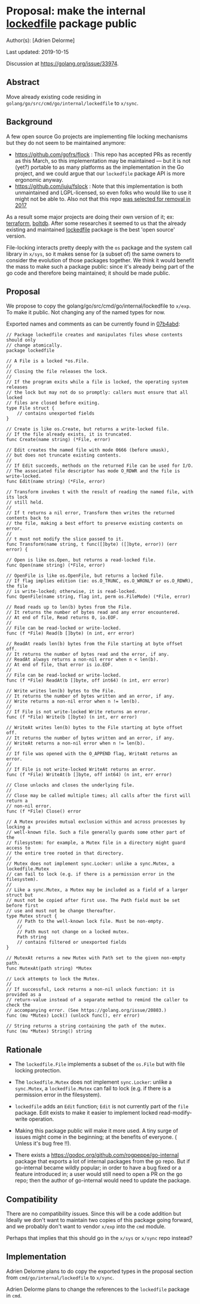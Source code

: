 # Proposal: make the internal [lockedfile](https://godoc.org/github.com/golang/go/src/cmd/go/internal/lockedfile/) package public

Author(s): [Adrien Delorme]

Last updated: 2019-10-15

Discussion at https://golang.org/issue/33974.

## Abstract

Move already existing code residing in
`golang/go/src/cmd/go/internal/lockedfile` to `x/sync`.

## Background

A few open source Go projects are implementing file locking mechanisms but they
do not seem to be maintained anymore:
* https://github.com/gofrs/flock : This repo has accepted PRs as recently as
   this March, so this implementation may be maintained — but it is not (yet?)
   portable to as many platforms as the implementation in the Go project, and
   we could argue that our `lockedfile` package API is more ergonomic anyway.
* https://github.com/juju/fslock : Note that this implementation is both
   unmaintained and LGPL-licensed, so even folks who would like to use it might
   not be able to. Also not that this repo [was selected for removal in
   2017](https://github.com/juju/fslock/issues/4) 


As a result some major projects are doing
their own version of it; ex:
[terraform](https://github.com/hashicorp/terraform/blob/1ff9a540202b8c36e33db950374bbb4495737d8f/states/statemgr/filesystem_lock_unix.go),
[boltdb](https://github.com/boltdb/bolt/search?q=flock&unscoped_q=flock). After
some researches it seemed to us that the already existing and maintained
[lockedfile](https://godoc.org/github.com/golang/go/src/cmd/go/internal/lockedfile/)
package is the best 'open source' version.

File-locking interacts pretty deeply with the `os` package and the system call
library in `x/sys`, so it makes sense for (a subset of) the same owners to
consider the evolution of those packages together.
We think it would benefit the mass to make such a package public: since it's
already being part of the go code and therefore being maintained; it should be
made public.

## Proposal

We propose to copy the golang/go/src/cmd/go/internal/lockedfile to `x/exp`. To
make it public. Not changing any of the named types for now.

Exported names and comments as can be currently found in
[07b4abd](https://github.com/golang/go/tree/07b4abd62e450f19c47266b3a526df49c01ba425/src/cmd/go/internal/lockedfile):

```
// Package lockedfile creates and manipulates files whose contents should only
// change atomically.
package lockedfile

// A File is a locked *os.File.
//
// Closing the file releases the lock.
//
// If the program exits while a file is locked, the operating system releases
// the lock but may not do so promptly: callers must ensure that all locked
// files are closed before exiting.
type File struct {
    // contains unexported fields
}

// Create is like os.Create, but returns a write-locked file.
// If the file already exists, it is truncated.
func Create(name string) (*File, error)

// Edit creates the named file with mode 0666 (before umask),
// but does not truncate existing contents.
//
// If Edit succeeds, methods on the returned File can be used for I/O.
// The associated file descriptor has mode O_RDWR and the file is write-locked.
func Edit(name string) (*File, error)

// Transform invokes t with the result of reading the named file, with its lock
// still held.
//
// If t returns a nil error, Transform then writes the returned contents back to
// the file, making a best effort to preserve existing contents on error.
//
// t must not modify the slice passed to it.
func Transform(name string, t func([]byte) ([]byte, error)) (err error) {

// Open is like os.Open, but returns a read-locked file.
func Open(name string) (*File, error)

// OpenFile is like os.OpenFile, but returns a locked file.
// If flag implies edition (ie: os.O_TRUNC, os.O_WRONLY or os.O_RDWR), the file
// is write-locked; otherwise, it is read-locked.
func OpenFile(name string, flag int, perm os.FileMode) (*File, error)

// Read reads up to len(b) bytes from the File.
// It returns the number of bytes read and any error encountered.
// At end of file, Read returns 0, io.EOF.
//
// File can be read-locked or write-locked.
func (f *File) Read(b []byte) (n int, err error)

// ReadAt reads len(b) bytes from the File starting at byte offset off.
// It returns the number of bytes read and the error, if any.
// ReadAt always returns a non-nil error when n < len(b).
// At end of file, that error is io.EOF.
//
// File can be read-locked or write-locked.
func (f *File) ReadAt(b []byte, off int64) (n int, err error)

// Write writes len(b) bytes to the File.
// It returns the number of bytes written and an error, if any.
// Write returns a non-nil error when n != len(b).
//
// If File is not write-locked Write returns an error.
func (f *File) Write(b []byte) (n int, err error)

// WriteAt writes len(b) bytes to the File starting at byte offset off.
// It returns the number of bytes written and an error, if any.
// WriteAt returns a non-nil error when n != len(b).
//
// If file was opened with the O_APPEND flag, WriteAt returns an error.
// 
// If File is not write-locked WriteAt returns an error.
func (f *File) WriteAt(b []byte, off int64) (n int, err error)

// Close unlocks and closes the underlying file.
//
// Close may be called multiple times; all calls after the first will return a
// non-nil error.
func (f *File) Close() error

// A Mutex provides mutual exclusion within and across processes by locking a
// well-known file. Such a file generally guards some other part of the
// filesystem: for example, a Mutex file in a directory might guard access to
// the entire tree rooted in that directory.
//
// Mutex does not implement sync.Locker: unlike a sync.Mutex, a lockedfile.Mutex
// can fail to lock (e.g. if there is a permission error in the filesystem).
//
// Like a sync.Mutex, a Mutex may be included as a field of a larger struct but
// must not be copied after first use. The Path field must be set before first
// use and must not be change thereafter.
type Mutex struct {
    // Path to the well-known lock file. Must be non-empty.
    //
    // Path must not change on a locked mutex.
    Path string 
    // contains filtered or unexported fields
}

// MutexAt returns a new Mutex with Path set to the given non-empty path.
func MutexAt(path string) *Mutex

// Lock attempts to lock the Mutex.
//
// If successful, Lock returns a non-nil unlock function: it is provided as a
// return-value instead of a separate method to remind the caller to check the
// accompanying error. (See https://golang.org/issue/20803.)
func (mu *Mutex) Lock() (unlock func(), err error)

// String returns a string containing the path of the mutex.
func (mu *Mutex) String() string
```

## Rationale

* The `lockedfile.File` implements a subset of the `os.File` but with file
  locking protection.

* The `lockedfile.Mutex` does not implement `sync.Locker`: unlike a
  `sync.Mutex`, a `lockedfile.Mutex` can fail to lock (e.g. if there is a
  permission error in the filesystem).

* `lockedfile` adds an `Edit` function; `Edit` is not currently part of the
  `file` package. Edit exists to make it easier to implement locked
  read-modify-write operation.

* Making this package public will make it more used. A tiny surge of issues
  might come in the beginning; at the benefits of everyone. ( Unless it's bug
  free !!).

* There exists a https://godoc.org/github.com/rogpeppe/go-internal package that
  exports a lot of internal packages from the go repo. But if go-internal
  became wildly popular; in order to have a bug fixed or a feature introduced
  in; a user would still need to open a PR on the go repo; then the author of
  go-internal would need to update the package.

## Compatibility

There are no compatibility issues. Since this will be a code addition but
Ideally we don't want to maintain two copies of this package going forward, and
we probably don't want to vendor `x/exp` into the `cmd` module.

Perhaps that implies that this should go in the `x/sys` or `x/sync` repo instead?

## Implementation

Adrien Delorme plans to do copy the exported types in the proposal section from
 `cmd/go/internal/lockedfile` to `x/sync`.

Adrien Delorme plans to change the references to the `lockedfile` package in
`cmd`.